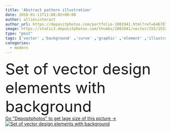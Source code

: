 ```yaml
---
title: 'Abstract pattern illustration'
date: 2010-01-11T11:08:02+00:00
author: alliesinteract
author_url: https://depositphotos.com/portfolio-1001941.html?ref=64678756
image: https://static3.depositphotos.com/thumbs/1001941/vector/155/1552121/api_thumb_450.jpg?forcejpeg=true
type: "post"
tags: ['vector' ,'background' ,'curve' ,'graphic' ,'element' ,'illustration' ,'design' ,'set' ,'beautiful' ,'decoration' ,'decorative' ,'lit' ,'sign' ,'art' ,'Decor' ,'beauty' ,'leaf' ,'abstract' ,'floral' ,'flower' ,'flowers' ,'natural' ,'pattern' ,'black' ,'classical' ,'line' ,'ornate' ,'scroll' ,'silhouette' ,'antique' ,'border' ,'grunge' ,'retro' ,'victorian' ,'3d' ,'flores' ,'modern' ,'elements' ,'creative' ,'candle' ,'fingers' ,'with' ,'work' ,'flame' ,'curl' ,'drawing' ,'clip' ,'artistic' ,'collection' ,'ornamental' ]
categories: 
  - modern
---
```

<div aling="center">
            <font size="60"> Set of vector design elements with background</font>   
</div>
<div>
    <a href='https://static3.depositphotos.com/thumbs/1001941/vector/155/1552121/api_thumb_450.jpg?forcejpeg=true?ref=64678756' target=_blank > Go "Depositphotos" to get lage size of this picture ->
        <img href='https://static3.depositphotos.com/thumbs/1001941/vector/155/1552121/api_thumb_450.jpg?forcejpeg=true?ref=64678756' src='https://static3.depositphotos.com/1001941/155/v/950/depositphotos_1552121-stock-illustration-abstract-pattern-illustration.jpg?forcejpeg=true' alt='Set of vector design elements with background' >
    </a>
</div>
